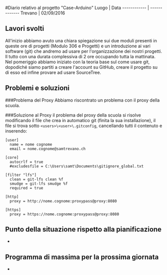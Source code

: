 #Diario relativo al progetto "Case-Arduino"
Luogo | Data
------------ | -------------
Trevano | 02/09/2016

## Lavori svolti
All'inizio abbiamo avuto una chiara spiegazione sui due moduli presenti in queste ore di progetti (Modulo 306 e Progetti) e un introduzione ai vari software (git) che andremo ad usare per l'organizzazione dei nostri progetti.
Il tutto con una durata complessiva di 2 ore occupando tutta la mattinata.
Nel pomeriggio abbiamo iniziato con la teoria base sul come usare git, dopodiché siamo partiti a creare l'account su GitHub, creare il progetto su di esso ed infine provare ad usare SourceTree.

## Problemi e soluzioni

###Problema del Proxy
Abbiamo riscontrato un problema con il proxy della scuola.

###Soluzione al Proxy
il problema del proxy della scuola si risolve modificando il file che crea in automatico git (finita la sua installazione), il file si trova sotto ```<users>\<user>\.gitconfig```, cancellando tutti il contenuto e inserendo:
```
[user]
  name = nome cognome
  email = nome.cognome@samtrevano.ch

[core]
  autocrlf = true
  #excludesfile = C:\Users\samt\Documents\gitignore_global.txt

[filter "lfs"]
  clean = git-lfs clean %f
  smudge = git-lfs smudge %f
  required = true

[http]
  proxy = http://nome.cognome:proxypass@proxy:8080

[https]
  proxy = https://nome.cognome:proxypass@proxy:8080
```
## Punto della situazione rispetto alla pianificazione
-
## Programma di massima per la prossima giornata
-
